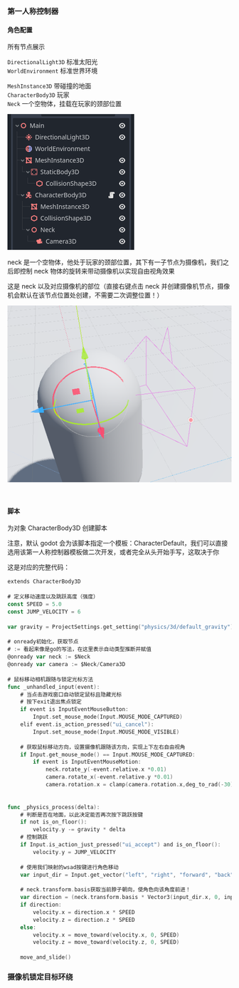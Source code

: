 ### 第一人称控制器

#### 角色配置

所有节点展示

`DirectionalLight3D` 标准太阳光  
`WorldEnvironment` 标准世界环境

`MeshInstance3D` 带碰撞的地面  
`CharacterBody3D` 玩家  
`Neck` 一个空物体，挂载在玩家的颈部位置

![](../images/script/fps/f1.png)

neck 是一个空物体，他处于玩家的颈部位置，其下有一子节点为摄像机，我们之后即控制 neck 物体的旋转来带动摄像机以实现自由视角效果

这是 neck 以及对应摄像机的部位（直接右键点击 neck 并创建摄像机节点，摄像机会默认在该节点位置处创建，不需要二次调整位置！）

![](../images/script/fps/f2.png)

<br>

#### 脚本

为对象 CharacterBody3D 创建脚本

注意，默认 godot 会为该脚本指定一个模板：CharacterDefault，我们可以直接选用该第一人称控制器模板做二次开发，或者完全从头开始手写，这取决于你

这是对应的完整代码：

```go
extends CharacterBody3D

# 定义移动速度以及跳跃高度（强度）
const SPEED = 5.0
const JUMP_VELOCITY = 6

var gravity = ProjectSettings.get_setting("physics/3d/default_gravity")

# onready初始化，获取节点
# := 看起来像是go的写法，在这里表示自动类型推断并赋值
@onready var neck := $Neck
@onready var camera := $Neck/Camera3D

# 鼠标移动相机跟随与锁定光标方法
func _unhandled_input(event):
	# 当点击游戏窗口自动锁定鼠标且隐藏光标
	# 按下exit退出焦点锁定
	if event is InputEventMouseButton:
		Input.set_mouse_mode(Input.MOUSE_MODE_CAPTURED)
	elif event.is_action_pressed("ui_cancel"):
		Input.set_mouse_mode(Input.MOUSE_MODE_VISIBLE)

	# 获取鼠标移动方向，设置摄像机跟随该方向，实现上下左右自由视角
	if Input.get_mouse_mode() == Input.MOUSE_MODE_CAPTURED:
		if event is InputEventMouseMotion:
			neck.rotate_y(-event.relative.x *0.01)
			camera.rotate_x(-event.relative.y *0.01)
			camera.rotation.x = clamp(camera.rotation.x,deg_to_rad(-30),deg_to_rad(60))


func _physics_process(delta):
	# 判断是否在地面，以此决定能否再次按下跳跃按键
	if not is_on_floor():
		velocity.y -= gravity * delta
	# 控制跳跃
	if Input.is_action_just_pressed("ui_accept") and is_on_floor():
		velocity.y = JUMP_VELOCITY

	# 使用我们映射的wsad按键进行角色移动
	var input_dir = Input.get_vector("left", "right", "forward", "back")

	# neck.transform.basis获取当前脖子朝向，使角色向该角度前进！
	var direction = (neck.transform.basis * Vector3(input_dir.x, 0, input_dir.y)).normalized()
	if direction:
		velocity.x = direction.x * SPEED
		velocity.z = direction.z * SPEED
	else:
		velocity.x = move_toward(velocity.x, 0, SPEED)
		velocity.z = move_toward(velocity.z, 0, SPEED)

	move_and_slide()

```

### 摄像机锁定目标环绕

